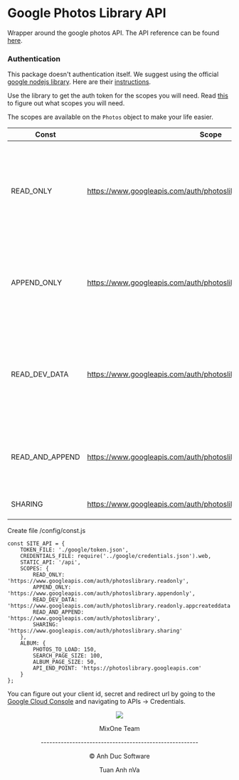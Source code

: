 # Google Photos Library API

Wrapper around the google photos API. The API reference can be found [here](https://developers.google.com/photos/library/reference/).

### Authentication

This package doesn't authentication itself. We suggest using the official
[google nodejs library](https://www.npmjs.com/package/googleapis). Here are their [instructions](https://www.npmjs.com/package/googleapis#oauth2-client).

Use the library to get the auth token for the scopes you will need. Read [this](https://developers.google.com/photos/library/guides/authentication-authorization) to figure out what
scopes you will need.

The scopes are available on the `Photos` object to make your life easier.

| Const                                                                                                | Scope                                                                 | Use                                                                                                    |
| --------------------------------------------------------------------------------------------------------------- | --------------------------------------------------------------------- | ------------------------------------------------------------------------------------------------------ |
| READ_ONLY                                                                                       | https://www.googleapis.com/auth/photoslibrary.readonly                | Only reading information. Sharing information is returned only if the token has sharing scope as well. |
| APPEND_ONLY                                                                                     | https://www.googleapis.com/auth/photoslibrary.appendonly              | Only add photos, create albums in the user's collection. No sort of read access.                       |
| READ_DEV_DATA                                                                                  | https://www.googleapis.com/auth/photoslibrary.readonly.appcreateddata | Read access to media items and albums created by the developer. Use this with write only.              |
| READ_AND_APPEND                                                                                | https://www.googleapis.com/auth/photoslibrary                         | Access to read and write only. No sharing information can be accessed.                                 |
| SHARING | https://www.googleapis.com/auth/photoslibrary.sharing | Access to sharing information. |


Create file /config/const.js
```
const SITE_API = {
    TOKEN_FILE: './google/token.json',
    CREDENTIALS_FILE: require('../google/credentials.json').web,
    STATIC_API: '/api',
    SCOPES: {
        READ_ONLY: 'https://www.googleapis.com/auth/photoslibrary.readonly',
        APPEND_ONLY: 'https://www.googleapis.com/auth/photoslibrary.appendonly',
        READ_DEV_DATA: 'https://www.googleapis.com/auth/photoslibrary.readonly.appcreateddata',
        READ_AND_APPEND: 'https://www.googleapis.com/auth/photoslibrary',
        SHARING: 'https://www.googleapis.com/auth/photoslibrary.sharing'
    },
    ALBUM: {
        PHOTOS_TO_LOAD: 150,
        SEARCH_PAGE_SIZE: 100,
        ALBUM_PAGE_SIZE: 50,
        API_END_POINT: 'https://photoslibrary.googleapis.com'
    }
};
```
You can figure out your client id, secret and redirect url by going to the
[Google Cloud Console](https://console.developers.google.com/apis/credentials) and navigating to
APIs -> Credentials.

<p align="center"><img src="https://encrypted-tbn0.gstatic.com/images?q=tbn:ANd9GcTeW5uRrB3sLE6JAG-5nSGr_sGVEVvSa4DmtN6M-IetlTG4edJH&s"></p>

<p align="center"> MixOne Team </p>
<p align="center"> ------------------------------------------------------- </p>
<p align="center"> © Anh Duc Software </p>
<p align="center"> Tuan Anh nVa </p>
